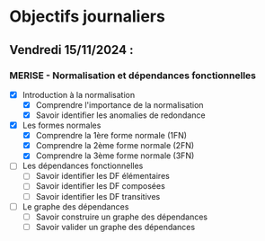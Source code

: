 # Objectifs journaliers

## Vendredi 15/11/2024 :

### MERISE - Normalisation et dépendances fonctionnelles

- [x] Introduction à la normalisation
  - [x] Comprendre l'importance de la normalisation
  - [x] Savoir identifier les anomalies de redondance

- [x] Les formes normales
  - [x] Comprendre la 1ère forme normale (1FN)
  - [x] Comprendre la 2ème forme normale (2FN)
  - [x] Comprendre la 3ème forme normale (3FN)

- [ ] Les dépendances fonctionnelles
  - [ ] Savoir identifier les DF élémentaires
  - [ ] Savoir identifier les DF composées
  - [ ] Savoir identifier les DF transitives

- [ ] Le graphe des dépendances
  - [ ] Savoir construire un graphe des dépendances
  - [ ] Savoir valider un graphe des dépendances